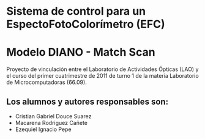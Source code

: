 ﻿Sistema de control para un EspectoFotoColorímetro (EFC)
=======================================================
Modelo DIANO - Match Scan
=======================================================

Proyecto de vinculación entre el Laboratorio de Actividades Ópticas (LAO) y el curso del primer cuatrimestre de 2011 de turno 1 de la materia Laboratorio de Microcomputadoras (66.09).


Los alumnos y autores responsables son:
---------------------------------------

* Cristian Gabriel Douce Suarez
* Macarena Rodriguez Cañete
* Ezequiel Ignacio Pepe

 